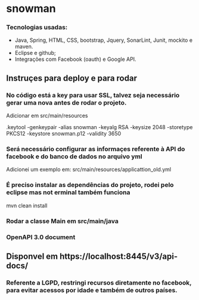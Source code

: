# snowman

### Tecnologias usadas:
- Java, Spring, HTML, CSS, bootstrap, Jquery, SonarLint, Junit, mockito e maven.
- Eclipse e github;
- Integrações com Facebook (oauth) e Google API.

## Instruçes para deploy e para rodar
### No código está a key para usar SSL, talvez seja necessário gerar uma nova antes de rodar o projeto. 
Adicionar em src/main/resources

.keytool -genkeypair -alias snowman -keyalg RSA -keysize 2048 -storetype PKCS12 -keystore snowman.p12 -validity 3650

### Será necessário configurar as informaçes referente à API do facebook e do banco de dados no arquivo yml
Adicionei um exemplo em: src/main/resources/applicattion_old.yml


### É preciso instalar as dependências do projeto, rodei pelo eclipse mas not erminal também funciona
mvn clean install


### Rodar a classe Main em src/main/java

### OpenAPI 3.0 document
## Disponvel em https://localhost:8445/v3/api-docs/

### Referente a LGPD, restringi recursos diretamente no facebook, para evitar acessos por idade e também de outros países.


